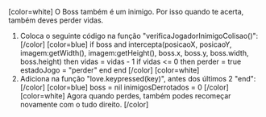 [color=white]
O Boss também é um inimigo.
Por isso quando te acerta, também deves perder vidas.

1. Coloca o seguinte código na função 
    "verificaJogadorInimigoColisao()":
   [/color] [color=blue]
    if boss and intercepta(posicaoX, posicaoY, imagem:getWidth(), imagem:getHeight(), boss.x, boss.y, boss.width, boss.height) then
        vidas = vidas - 1
        if vidas <= 0 then
            perder = true
            estadoJogo = "perder"
        end
    end
   [/color] [color=white]
2. Adiciona na função "love.keypressed(key)",
   antes dos últimos 2 "end":
   [/color] [color=blue]
   boss = nil
   inimigosDerrotados = 0
   [/color] [color=white]
Agora quando perdes, também podes recomeçar novamente 
com o tudo direito.
[/color] 